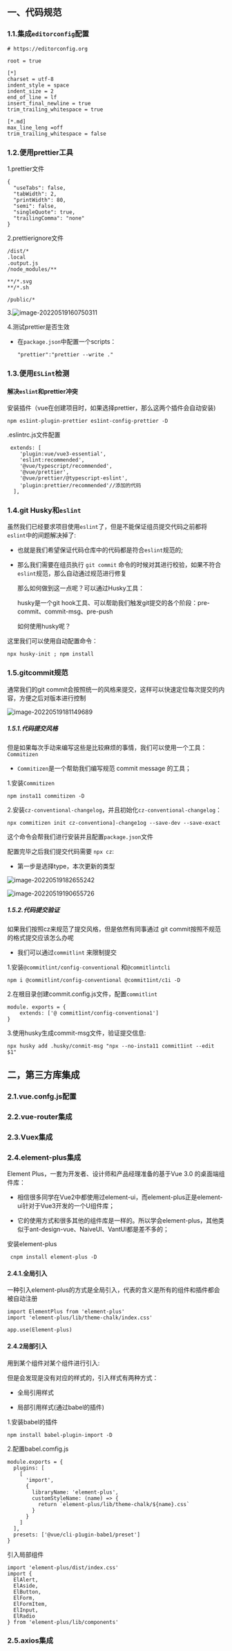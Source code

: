 ## 一、代码规范

### 1.1.集成`editorconfig`配置

```
# https://editorconfig.org

root = true

[*]
charset = utf-8
indent_style = space
indent_size = 2
end_of_line = lf
insert_final_newline = true
trim_trailing_whitespace = true

[*.md]
max_line_leng =off
trim_trailing_whitespace = false

```

### 1.2.便用prettier工具

1.prettier文件

```
{
  "useTabs": false,
  "tabWidth": 2,
  "printWidth": 80,
  "semi": false,
  "singleQuote": true,
  "trailingComma": "none"
}
```

2.prettierignore文件

```
/dist/*
.local
.output.js
/node_modules/**

**/*.svg
**/*.sh

/public/*

```

3.![image-20220519160750311](项目搭建规范.assets/image-20220519160750311.png)

4.测试prettier是否生效

- 在`package.json`中配置一个scripts：

  ```
  "prettier":"prettier --write ."
  ```

### 1.3.便用`ESLint`检测

#### 解决`eslint`和prettier冲突

安装插件（vue在创建项目时，如果选择prettier，那么这两个插件会自动安装)

```
npm es1int-plugin-prettier es1int-config-prettier -D
```

.eslintrc.js文件配置

```
 extends: [
    'plugin:vue/vue3-essential',
    'eslint:recommended',
    '@vue/typescript/recommended',
    '@vue/prettier',
    '@vue/prettier/@typescript-eslint',
    'plugin:prettier/recommended'//添加的代码
  ],
```

### 1.4.git Husky和`eslint`

虽然我们已经要求项目使用`eslint`了，但是不能保证组员提交代码之前都将`eslint`中的间题解决掉了:

- 也就是我们希望保证代码仓库中的代码都是符合`eslint`规范的;

- 那么我们需要在组员执行 `git commit` 命令的时候对其进行校验，如果不符合`eslint`规范，那么自动通过规范进行修复

  那么如何做到这一点呢？可以通过Husky工具：

  husky是一个git hook工具、可以帮助我们触发git提交的各个阶段：pre-commit、commit-msg、pre-push

  如何使用husky呢？

这里我们可以使用自动配置命令：

```
npx husky-init ; npm install 
```

### 1.5.gitcommit规范

通常我们的git commit会按照统一的风格来提交，这样可以快速定位每次提交的内容，方便之后对版本进行控制

![image-20220519181149689](项目搭建规范.assets/image-20220519181149689.png)

##### 1.5.1.代码提交风格

但是如果每次手动来编写这些是比较麻烦的事情，我们可以使用一个工具：`Commitizen`

- `Commitizen`是一个帮助我们编写规范 commit message 的工具；

1.安装`Commitizen`

```
npm insta11 commitizen -D
```

2.安装`cz-conventional-changelog`，并且初始化`cz-conventional-changelog`：

```
npx commitizen init cz-conventiona]-change1og --save-dev --save-exact
```

这个命令会帮我们进行安装并且配置`package.json`文件

配置完毕之后我们提交代码需要 `npx cz`:

- 第一步是选择type，本次更新的类型

![image-20220519182655242](项目搭建规范.assets/image-20220519182655242.png)

![image-20220519190655726](项目搭建规范.assets/image-20220519190655726.png)

##### 1.5.2.代码提交验证

如果我们按照cz来规范了提交风格，但是依然有同事通过 git commit按照不规范的格式提交应该怎么办呢

- 我们可以通过`commitlint` 来限制提交

1.安装`@commitlint/config-conventional` 和`@commitlintcli`

```
npm i @commitlint/config-conventional @commit1int/c1i -D
```

2.在根目录创建commit.config.js文件，配置`commitlint`

```
module. exports = {
	extends: ['@ commit1int/config-conventiona1']
}
```

3.使用husky生成commit-msg文件，验证提交信息:

```
npx husky add .husky/conmit-msg "npx --no-insta11 commit1int --edit $1"
```

## 二，第三方库集成

### 2.1.vue.confg.js配置

### 2.2.vue-router集成

### 2.3.Vuex集成

### 2.4.element-plus集成

Element Plus，一套为开发者、设计师和产品经理准备的基于Vue 3.0 的桌面端组件库：

- 相信很多同学在Vue2中都使用过element-ui，而element-plus正是element-ui针对于Vue3开发的一个U组件库；

- 它的使用方式和很多其他的组件库是一样的。所以学会element-plus，其他类似于ant-design-vue、NaiveUl、VantUl都是差不多的；

  

安装element-plus

```
 cnpm install element-plus -D
```

#### 2.4.1.全局引入

一种引入element-plus的方式是全局引入，代表的含义是所有的组件和插件都会被自动注册

```
import ElementPlus from 'element-plus'
import 'element-plus/lib/theme-chalk/index.css'

app.use(Element-plus)
```

#### 2.4.2局部引入

用到某个组件对某个组件进行引入:

但是会发现是没有对应的样式的，引入样式有两种方式：

- 全局引用样式

- 局部引用样式(通过babel的插件)


1.安装babel的插件

```
npm install babel-plugin-import -D
```

2.配置babel.comfig.js

```
module.exports = {
  plugins: [
    [
      'import',
      {
        libraryName: 'element-plus',
        customStyleName: (name) => {
          return `element-plus/lib/theme-chalk/${name}.css`
        }
      }
    ]
  ],
  presets: ['@vue/cli-p1ugin-babe1/preset']
}
```

引入局部组件

```
import 'element-plus/dist/index.css'
import {
  ElAlert,
  ElAside,
  ElButton,
  ElForm,
  ElFormItem,
  ElInput,
  ElRadio
} from 'element-plus/lib/components'
```

### 2.5.axios集成



